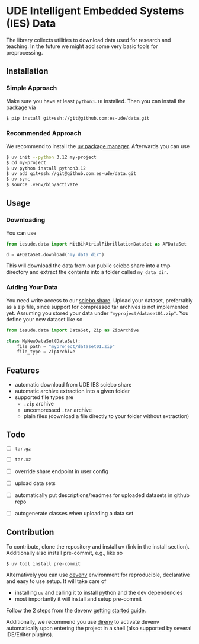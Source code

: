 # UDE Intelligent Embedded Systems (IES) Data

The library collects utilities to download data used for research and teaching.
In the future we might add some very basic tools for preprocessing.

## Installation

### Simple Approach

Make sure you have at least `python3.10` installed.
Then you can install the package via

```bash
$ pip install git+ssh://git@github.com:es-ude/data.git
```

### Recommended Approach

We recommend to install the [uv package manager](https://docs.astral.sh/uv/#getting-started).
Afterwards you can use

```bash
$ uv init --python 3.12 my-project
$ cd my-project
$ uv python install python3.12
$ uv add git+ssh://git@github.com:es-ude/data.git
$ uv sync
$ source .venv/bin/activate
```

## Usage


### Downloading

You can use

```python
from iesude.data import MitBihAtrialFibrillationDataSet as AFDataSet

d = AFDataSet.download("my_data_dir")
```

This will download the data from our public sciebo share into a tmp directory
and extract the contents into a folder called `my_data_dir`.

### Adding Your Data

You need write access to our [sciebo share](https://uni-duisburg-essen.sciebo.de/s/pWPghcaiYFhz6BW).
Upload your dataset, preferrably as a zip file, since support for compressed tar archives is not implemented yet.
Assuming you stored your data under `"myproject/dataset01.zip"`.
You define your new dataset like so

```python
from iesude.data import DataSet, Zip as ZipArchive

class MyNewDataSet(DataSet):
    file_path = "myproject/dataset01.zip"
    file_type = ZipArchive
```



## Features

- automatic download from UDE IES sciebo share
- automatic archive extraction into a given folder
- supported file types are
  * `.zip` archive
  * uncompressed `.tar` archive
  * plain files (download a file directly to your folder without extraction)


## Todo

- [ ] `tar.gz`
- [ ] `tar.xz`
- [ ] override share endpoint in user config
- [ ] upload data sets
- [ ] automatically put descriptions/readmes for uploaded datasets in github repo
- [ ] autogenerate classes when uploading a data set


## Contribution

To contribute, clone the repository and install uv (link in the install section).
Additionally also install pre-commit, e.g., like so

```bash
$ uv tool install pre-commit
```

Alternatively you can use [devenv](https://devenv.sh/) environment for reproducible, declarative and easy to use setup. It will take care of

- installing `uv` and calling it to install python and the dev dependencies
- most importantly it will install and setup pre-commit

Follow the 2 steps from the devenv [getting started guide](https://devenv.sh/getting-started/).

Additionally, we recommend you use [direnv](https://direnv.net/docs/installation.html#from-system-packages) to activate devenv automatically upon entering the project in a shell (also supported by several IDE/Editor plugins).
